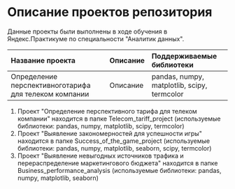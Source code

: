 # Описание проектов репозитория

Данные проекты были выполнены в ходе обучения в Яндекс.Практикуме по специальности "Аналитик данных".

|Название проекта          |Описание                              |Поддерживаемые библиотеки       |
|:-------------------------|:-------------------------------------|:-------------------------------|
|Определение перспективноготарифа для телеком компании|Описание  |pandas, numpy, matplotlib, scipy, termcolor|

1. Проект "Определение перспективного тарифа для телеком компании" находится в папке Telecom_tariff_project (используемые библиотеки: pandas, numpy, matplotlib, scipy, termcolor)
2. Проект "Выявление закономерностей для успешности игры" находится в папке Success_of_the_game_project (используемые библиотеки: pandas, numpy, matplotlib, seaborn, scipy, termcolor)
3. Проект "Выявление невыгодных источников трафика и перераспределение маркетингового бюджета" находится в папке Business_performance_analysis (используемые библиотеки: pandas, numpy, matplotlib, seaborn)
